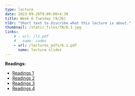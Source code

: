 ```yaml
---
type: lecture
date: 2023-09-26T8:00:00+4:30
title: Week 6 Tuesday (9/26)
tldr: "Short text to discribe what this lecture is about."
thumbnail: /static_files/TN/6.1.jpg
links: 
    # - url: /l1.pdf
    #   name: codes
    - url: /lectures_pdfs/6.1.pdf
      name: lecture slides
---
```

**Readings:**
- [Readings 1](/readings_pdfs/week2/TH/r1.pdf)
- [Readings 2](/readings_pdfs/week2/TH/r2.pdf)
- [Readings 3](/readings_pdfs/week2/TH/r3.pdf)
- [Readings 4](/readings_pdfs/week2/TH/r4.pdf)


